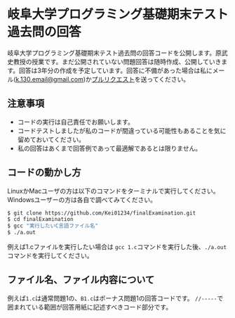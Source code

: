 # 岐阜大学プログラミング基礎期末テスト過去問の回答
岐阜大学プログラミング基礎期末テスト過去問の回答コードを公開します。原武史教授の授業です。まだ公開されていない問題回答は随時作成、公開していきます。回答は3年分の作成を予定しています。回答に不備があった場合は私にメール(k.130.email@gmail.com)か[プルリクエスト](https://github.com/Kei01234/finalExamination/pulls)を送ってください。

## 注意事項
- コードの実行は自己責任でお願いします。
- コードテストしましたが私のコードが間違っている可能性もあることを気に留めておいてください。
- 私の回答はあくまで回答例であって最適解であるとは限りません。

## コードの動かし方
LinuxかMacユーザの方は以下のコマンドをターミナルで実行してください。Windowsユーザーの方は各自で調べてみてください。

```bash
$ git clone https://github.com/Kei01234/finalExamination.git
$ cd finalExamination
$ gcc "実行したいC言語ファイル名"
$ ./a.out
```
例えば1.cファイルを実行したい場合は `gcc 1.c`コマンドを実行した後、`./a.out`コマンドを実行してください。

## ファイル名、ファイル内容について
例えば`1.c`は通常問題1の、`B1.c`はボーナス問題1の回答コードです。
`//-----`で囲まれている範囲が回答用紙に記述すべきコード部分です。
